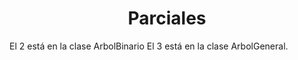<h1 align="center"> Parciales </h1>

El 2 está en la clase ArbolBinario
El 3 está en la clase ArbolGeneral.
